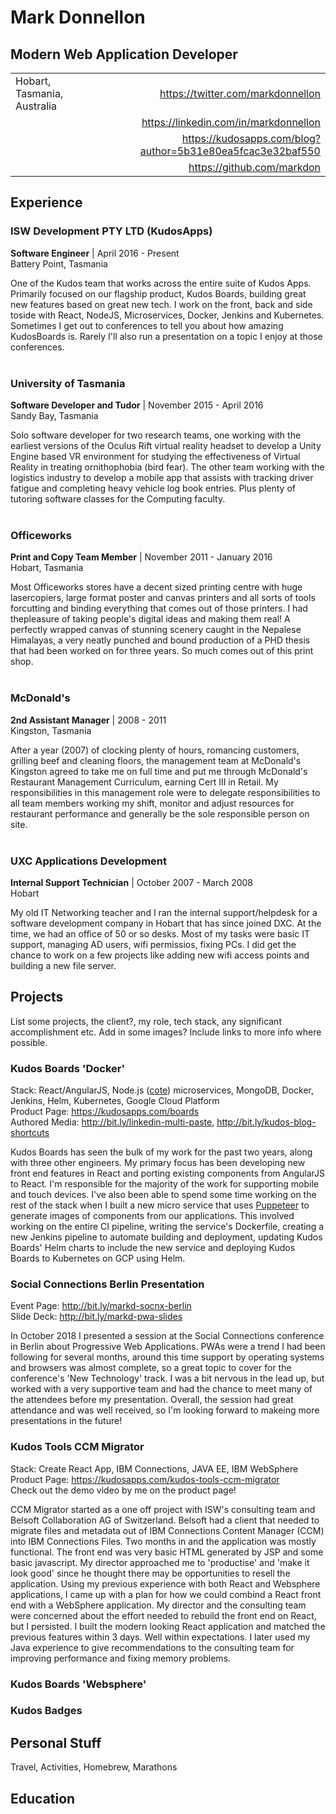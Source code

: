 Mark Donnellon
============
Modern Web Application Developer
------------

|  |  |                
|-----------------------------------|-------------------------------:  |
|Hobart, Tasmania, Australia        | https://twitter.com/markdonnellon|
|                                   | https://linkedin.com/in/markdonnellon|
|                                   | https://kudosapps.com/blog?author=5b31e80ea5fcac3e32baf550|
|                                   | https://github.com/markdon|




Experience
----------

### **ISW Development PTY LTD** (KudosApps)

**Software Engineer** | April 2016 - Present <br>
Battery Point, Tasmania

One of the Kudos team that works across the entire suite of Kudos Apps. Primarily focused on our flagship product, Kudos Boards, building great new features based on great new tech. I work on the front, back and side toside with React, NodeJS, Microservices, Docker, Jenkins and Kubernetes. Sometimes I get out to conferences to tell you about how amazing KudosBoards is. Rarely I'll also run a presentation on a topic I enjoy at those conferences.
<br>
<br>
### **University of Tasmania**
**Software Developer and Tudor** | November 2015 - April 2016 <br>
Sandy Bay, Tasmania

Solo software developer for two research teams, one working with the earliest versions of the Oculus Rift virtual reality headset to develop a Unity Engine based VR environment for studying the effectiveness of Virtual Reality in treating ornithophobia (bird fear). The other team working with the logistics industry to develop a mobile app that assists with tracking driver fatigue and completing heavy vehicle log book entries. Plus plenty of tutoring software classes for the Computing faculty.
<br>
<br>
### **Officeworks**
**Print and Copy Team Member** | November 2011 - January 2016<br>
Hobart, Tasmania

Most Officeworks stores have a decent sized printing centre with huge lasercopiers, large format poster and canvas printers and all sorts of tools forcutting and binding everything that comes out of those printers. I had thepleasure of taking people's digital ideas and making them real! A perfectly wrapped canvas of stunning scenery caught in the Nepalese Himalayas, a very neatly punched and bound production of a PHD thesis that had been worked on for three years. So much comes out of this print shop.
<br>
<br>
### **McDonald's**
**2nd Assistant Manager** | 2008 - 2011<br>
Kingston, Tasmania

After a year (2007) of clocking plenty of hours, romancing customers, grilling beef and cleaning floors, the management team at McDonald's Kingston agreed to take me on full time and put me through McDonald's Restaurant Management Curriculum, earning Cert III in Retail. My responsibilities in this management role were to delegate responsibilities to all team members working my shift, monitor and adjust resources for restaurant performance and generally be the sole responsible person on site.
<br>
<br>
### **UXC Applications Development**
**Internal Support Technician** | October 2007 - March 2008<br>
Hobart

My old IT Networking teacher and I ran the internal support/helpdesk for a software development company in Hobart that has since joined DXC. At the time, we had an office of 50 or so desks. Most of my tasks were basic IT support, managing AD users, wifi permissios, fixing PCs. I did get the chance to work on a few projects like adding new wifi access points and building a new file server.

Projects
--------------------
List some projects, the client?, my role, tech stack, any significant accomplishment etc. 
Add in some images?
Include links to more info where possible. 

### Kudos Boards 'Docker'
Stack: React/AngularJS, Node.js ([cote](https://github.com/dashersw/cote)) microservices, MongoDB,  Docker, Jenkins, Helm, Kubernetes, Google Cloud Platform<br>
Product Page: https://kudosapps.com/boards<br>
Authored Media: http://bit.ly/linkedin-multi-paste, http://bit.ly/kudos-blog-shortcuts

Kudos Boards has seen the bulk of my work for the past two years, along with three other engineers. My primary focus has been developing new front end features in React and porting existing components from AngularJS to React. I'm responsible for the majority of the work for supporting mobile and touch devices. I've also been able to spend some time working on the rest of the stack when I built a new micro service that uses [Puppeteer](https://developers.google.com/web/tools/puppeteer/) to generate images of components from our applications. This involved working on the entire CI pipeline, writing the service's Dockerfile, creating a new Jenkins pipeline to automate building and deployment, updating Kudos Boards' Helm charts to include the new service and deploying Kudos Boards to Kubernetes on GCP using Helm.

### Social Connections Berlin Presentation

Event Page: http://bit.ly/markd-socnx-berlin<br>
Slide Deck: http://bit.ly/markd-pwa-slides

In October 2018 I presented a session at the Social Connections conference in Berlin about Progressive Web Applications. PWAs were a trend I had been following for several months, around this time support by operating systems and browsers was almost complete, so a great topic to cover for the conference's 'New Technology' track. I was a bit nervous in the lead up, but worked with a very supportive team and had the chance to meet many of the attendees before my presentation. Overall, the session had great attendance and was well received, so I'm looking forward to makeing more presentations in the future!

### Kudos Tools CCM Migrator
Stack: Create React App, IBM Connections, JAVA EE, IBM WebSphere<br>
Product Page: https://kudosapps.com/kudos-tools-ccm-migrator<br>
Check out the demo video by me on the product page!

CCM Migrator started as a one off project with ISW's consulting team and Belsoft Collaboration AG of Switzerland. Belsoft had a client that needed to migrate files and metadata out of IBM Connections Content Manager (CCM) into IBM Connections Files. Two months in and the application was mostly functional. The front end was very basic HTML generated by JSP and some basic javascript. My director approached me to 'productise' and 'make it look good' since he thought there may be opportunities to resell the application. Using my previous experience with both React and Websphere applications, I came up with a plan for how we could combind a React front end with a WebSphere application. My director and the consulting team were concerned about the effort needed to rebuild the front end on React, but I persisted. I built the modern looking React application and matched the previous features within 3 days. Well within expectations. I later used my Java experience to give recommendations to the consulting team for improving performance and fixing memory problems. 


### Kudos Boards 'Websphere'

### Kudos Badges


Personal Stuff
----------------------------------------
Travel, Activities, Homebrew, Marathons

Education
-----